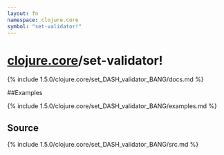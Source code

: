 ```yaml
---
layout: fn
namespace: clojure.core
symbol: "set-validator!"
---
```


# [clojure.core](../)/set-validator!

{% include 1.5.0/clojure.core/set_DASH_validator_BANG/docs.md %}

##Examples

{% include 1.5.0/clojure.core/set_DASH_validator_BANG/examples.md %}
## Source
{% include 1.5.0/clojure.core/set_DASH_validator_BANG/src.md %}

